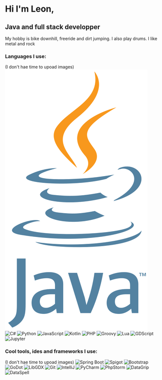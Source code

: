 # Hi I'm Leon,
## Java and full stack developper
My hobby is bike downhill, freeride and dirt jumping. I also play drums.
I like metal and rock
### Languages I use:
(I don't hae time to upoad images)
![Java](https://github.com/l299l/l299l/blob/main/java.svg?raw=true)
![C#](https://github.com/l299l/l299l/blob/main/cs.jpg?raw=true)
![Python](https://github.com/l299l/l299l/blob/main/python.jpg?raw=true)
![JavaScript](https://github.com/l299l/l299l/blob/main/js.jpg?raw=true)
![Kotlin](https://github.com/l299l/l299l/blob/main/kotlin.jpg?raw=true)
![PHP](https://github.com/l299l/l299l/blob/main/php.jpg?raw=true)
![Groovy](https://github.com/l299l/l299l/blob/main/groovy.jpg?raw=true)
![Lua](https://github.com/l299l/l299l/blob/main/lua.jpg?raw=true)
![GDScript](https://github.com/l299l/l299l/blob/main/gd.jpg?raw=true)
![Jupyter](https://github.com/l299l/l299l/blob/main/Jupyter.jpg?raw=true)

### Cool tools, ides and frameworks I use:
(I don't hae time to upoad images)
![Spring Boot](https://github.com/l299l/l299l/blob/main/spring.jpg?raw=true)
![Spigot](https://github.com/l299l/l299l/blob/main/spigot.jpg?raw=true)
![Bootstrap](https://github.com/l299l/l299l/blob/main/bootstrap.jpg?raw=true)
![GoDot](https://github.com/l299l/l299l/blob/main/godot.jpg?raw=true)
![LibGDX](https://github.com/l299l/l299l/blob/main/libgdx.jpg?raw=true)
![Git](https://github.com/l299l/l299l/blob/main/git.jpg?raw=true)
![IntelliJ](https://github.com/l299l/l299l/blob/main/intellij.jpg?raw=true)
![PyCharm](https://github.com/l299l/l299l/blob/main/pycharm.jpg?raw=true)
![PhpStorm](https://github.com/l299l/l299l/blob/main/phpstorm.jpg?raw=true)
![DataGrip](https://github.com/l299l/l299l/blob/main/datagrip.jpg?raw=true)
![DataSpell](https://github.com/l299l/l299l/blob/main/dataspell.jpg?raw=true)
